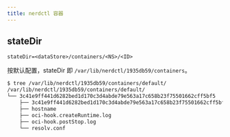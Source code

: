 ```yaml
---
title: nerdctl 容器
---
```



## stateDir

`stateDir=<dataStore>/containers/<NS>/<ID>`

按默认配置，stateDir 即 `/var/lib/nerdctl/1935db59/containers`。


```sh
$ tree /var/lib/nerdctl/1935db59/containers/default/
/var/lib/nerdctl/1935db59/containers/default/
└── 3c41e9ff441d6282bed1d170c3d4abde79e563a17c658b23f75501662cff5bf5
    ├── 3c41e9ff441d6282bed1d170c3d4abde79e563a17c658b23f75501662cff5bf5-json.log
    ├── hostname
    ├── oci-hook.createRuntime.log
    ├── oci-hook.postStop.log
    └── resolv.conf
```
